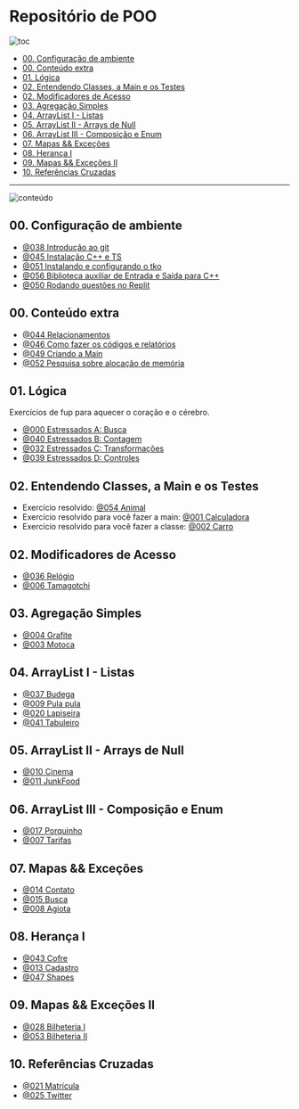 # Repositório de POO

![toc](https://user-images.githubusercontent.com/4747652/263064329-3004bb4d-32fa-4a51-840e-5204870c2738.png)

<!-- toc -->
- [00. Configuração de ambiente](#00-configuração-de-ambiente)
- [00. Conteúdo extra](#00-conteúdo-extra)
- [01. Lógica](#01-lógica)
- [02. Entendendo Classes, a Main e os Testes](#02-entendendo-classes-a-main-e-os-testes)
- [02. Modificadores de Acesso](#02-modificadores-de-acesso)
- [03. Agregação Simples](#03-agregação-simples)
- [04. ArrayList I - Listas](#04-arraylist-i---listas)
- [05. ArrayList II - Arrays de Null](#05-arraylist-ii---arrays-de-null)
- [06. ArrayList III - Composição e Enum](#06-arraylist-iii---composição-e-enum)
- [07. Mapas && Exceções](#07-mapas--exceções)
- [08. Herança I](#08-herança-i)
- [09. Mapas && Exceções II](#09-mapas--exceções-ii)
- [10. Referências Cruzadas](#10-referências-cruzadas)
<!-- toc -->

---

![conteúdo](https://user-images.githubusercontent.com/4747652/263064979-b64dc170-0734-475c-89f5-7ab3b4750021.png)

## 00. Configuração de ambiente

- [@038 Introdução ao git](base/038/Readme.md)
- [@045 Instalação C++ e TS](base/045/Readme.md)
- [@051 Instalando e configurando o tko](https://github.com/senapk/tko#tko---test-kit-operations)
- [@056 Biblioteca auxiliar de Entrada e Saída para C++](https://github.com/senapk/cppaux#requisitos)
- [@050 Rodando questões no Replit](https://github.com/senapk/tko/blob/master/replit/Readme.md)

## 00. Conteúdo extra

- [@044 Relacionamentos](base/044/Readme.md)
- [@046 Como fazer os códigos e relatórios](base/046/Readme.md)
- [@049 Criando a Main](base/049/Readme.md)
- [@052 Pesquisa sobre alocação de memória](base/052/Readme.md)

## 01. Lógica

Exercícios de fup para aquecer o coração e o cérebro.

- [@000 Estressados A: Busca](base/000/Readme.md)
- [@040 Estressados B: Contagem](base/040/Readme.md)
- [@032 Estressados C: Transformações](base/032/Readme.md)
- [@039 Estressados D: Controles](base/039/Readme.md)

## 02. Entendendo Classes, a Main e os Testes

- Exercício resolvido: [@054 Animal](base/054/Readme.md)
- Exercício resolvido para você fazer a main: [@001 Calculadora](base/001/Readme.md)
- Exercício resolvido para você fazer a classe: [@002 Carro](base/002/Readme.md)

## 02. Modificadores de Acesso

- [@036 Relógio](base/036/Readme.md)
- [@006 Tamagotchi](base/006/Readme.md)

## 03. Agregação Simples

- [@004 Grafite](base/004/Readme.md)
- [@003 Motoca](base/003/Readme.md)

## 04. ArrayList I - Listas

- [@037 Budega](base/037/Readme.md)
- [@009 Pula pula](base/009/Readme.md)
- [@020 Lapiseira](base/020/Readme.md)
- [@041 Tabuleiro](base/041/Readme.md)

## 05. ArrayList II - Arrays de Null

- [@010 Cinema](base/010/Readme.md)
- [@011 JunkFood](base/011/Readme.md)

## 06. ArrayList III - Composição e Enum

- [@017 Porquinho](base/017/Readme.md)
- [@007 Tarifas](base/007/Readme.md)

## 07. Mapas && Exceções

- [@014 Contato](base/014/Readme.md)
- [@015 Busca](base/015/Readme.md)
- [@008 Agiota](base/008/Readme.md)

## 08. Herança I

- [@043 Cofre](base/043/Readme.md)
- [@013 Cadastro](base/013/Readme.md)
- [@047 Shapes](base/047/Readme.md)

<!--
- [@016 Favoritos & Agenda 3: cache e redundância](base/016/Readme.md)
- [@048 Estacionamento](base/048/Readme.md)
- [@033 Trem](base/033/Readme.md)
-->

## 09. Mapas && Exceções II

- [@028 Bilheteria I](base/028/Readme.md)
- [@053 Bilheteria II](base/053/Readme.md)

## 10. Referências Cruzadas

- [@021 Matrícula](base/021/Readme.md)
- [@025 Twitter](base/025/Readme.md)

<!--
1.  Herança II

- [@023 Salário](base/023/Readme.md)
- [@022 Hospital](base/022/Readme.md)

15. Lógica II

- [@026 Whatsapp](base/026/Readme.md)

16. Herança III

- [@034 Carga](base/034/Readme.md)
- [@027 Grupos](base/027/Readme.md)

- [@018 Hospital II](base/018/Readme.md)

- [@031 Pets](base/031/Readme.md)
- [@024 Mensagens](base/024/Readme.md)
- [@030 ContatoStar & Agenda 4 (herança)](base/030/Readme.md)
- [@008 Agiota](base/008/Readme.md)
- [@005 Mestre dos Vetores (manipulação arraylist)](base/005/Readme.md)
- [@019 Ligações - Agenda 4](base/019/Readme.md)
- [@035 Clínica Veterinária](base/035/Readme.md)
- [@042 Carro Get e Set](base/042/Readme.md)
- [@029 Anotações](base/029/Readme.md)

-->
